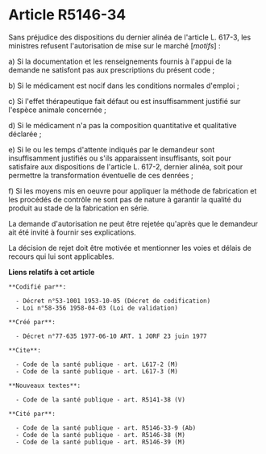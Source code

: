 # Article R5146-34

Sans préjudice des dispositions du dernier alinéa de l'article L. 617-3, les ministres refusent l'autorisation de mise sur le
marché [*motifs*] :

a) Si la documentation et les renseignements fournis à l'appui de la demande ne satisfont pas aux prescriptions du présent
code ;

b) Si le médicament est nocif dans les conditions normales d'emploi ;

c) Si l'effet thérapeutique fait défaut ou est insuffisamment justifié sur l'espèce animale concernée ;

d) Si le médicament n'a pas la composition quantitative et qualitative déclarée ;

e) Si le ou les temps d'attente indiqués par le demandeur sont insuffisamment justifiés ou s'ils apparaissent insuffisants,
soit pour satisfaire aux dispositions de l'article L. 617-2, dernier alinéa, soit pour permettre la transformation éventuelle
de ces denrées ;

f) Si les moyens mis en oeuvre pour appliquer la méthode de fabrication et les procédés de contrôle ne sont pas de nature à
garantir la qualité du produit au stade de la fabrication en série.

La demande d'autorisation ne peut être rejetée qu'après que le demandeur ait été invité à fournir ses explications.

La décision de rejet doit être motivée et mentionner les voies et délais de recours qui lui sont applicables.

**Liens relatifs à cet article**

	**Codifié par**:

	  - Décret n°53-1001 1953-10-05 (Décret de codification)
	  - Loi n°58-356 1958-04-03 (Loi de validation)

	**Créé par**:

	  - Décret n°77-635 1977-06-10 ART. 1 JORF 23 juin 1977

	**Cite**:

	  - Code de la santé publique - art. L617-2 (M)
	  - Code de la santé publique - art. L617-3 (M)

	**Nouveaux textes**:

	  - Code de la santé publique - art. R5141-38 (V)

	**Cité par**:

	  - Code de la santé publique - art. R5146-33-9 (Ab)
	  - Code de la santé publique - art. R5146-38 (M)
	  - Code de la santé publique - art. R5146-39 (M)
